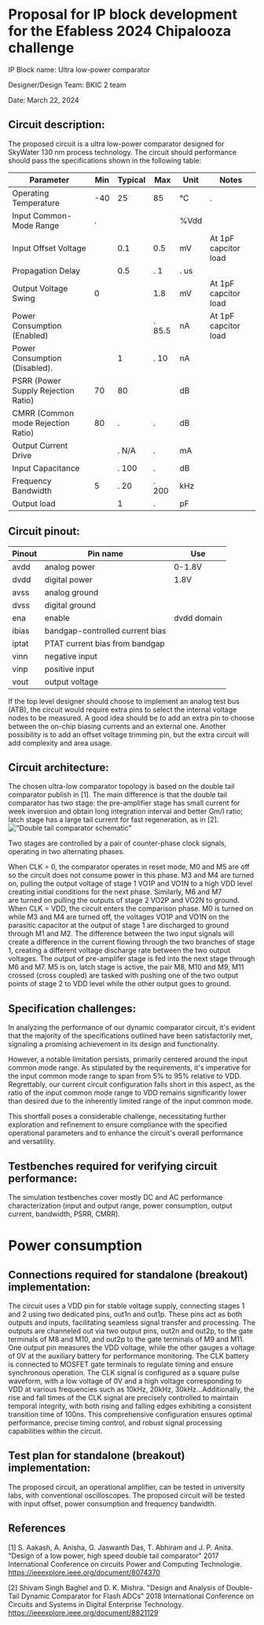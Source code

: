 # Proposal for IP block development for the Efabless 2024 Chipalooza challenge

IP Block name:		Ultra low-power comparator

Designer/Design Team:	BKIC 2 team

Date:				March 22, 2024

## Circuit description:
The proposed circuit is a ultra low-power comparator designed for SkyWater 130 nm process technology. The circuit should performance should pass the specifications shown in the following table:

| Parameter                           | Min | Typical | Max        | Unit   | Notes |
| ----------------------------------- | --- | ------- | ---------- | ------ | ----- |
| Operating Temperature               | -40 |      25 |         85 |     °C |.      |
| Input Common-Mode Range             |.    |         |            |   %Vdd |       |
| Input Offset Voltage                |     |     0.1 |        0.5 |     mV | At 1pF capcitor load |
| Propagation Delay                   |     |     0.5 |.       1   |.    us | |
| Output Voltage Swing                |  0  |         |        1.8 |     mV | At 1pF capcitor load |
| Power Consumption (Enabled)         |     |         |.      85.5 |     nA | At 1pF capcitor load |
| Power Consumption (Disabled).       |     |       1 |.        10 |     nA | |
| PSRR (Power Supply Rejection Ratio) |  70 |      80 |            |     dB | |
| CMRR (Common mode Rejection Ratio)  |  80 |.        |.           |     dB | |
| Output Current Drive                |     |.    N/A |.           |     mA | |
| Input Capacitance                   |     |.    100 |.           |     dB | |
| Frequency Bandwidth                 |    5|.     20 |.       200 |    kHz | |
| Output load                         |     |       1 |.           |     pF | |




## Circuit pinout:

| Pinout | Pin name | Use |
| --- | --- | --- |
| avdd | analog power | 0-1.8V |
| dvdd | digital power | 1.8V |
| avss | analog ground | |
| dvss | digital ground | |
| ena | enable | dvdd domain |
| ibias | bandgap-controlled current bias | |
| iptat | PTAT current bias from bandgap | |
| vinn | negative input | |
| vinp | positive input | |
| vout | output voltage | |

If the top level designer should choose to implement an analog test bus (ATB), the circuit would require extra pins to select the internal voltage nodes to be measured. A good idea should be to add an extra pin to choose between the on-chip biasing currents and an external one. Another possibility is to add an offset voltage trimming pin, but the extra circuit will add complexity and area usage.

## Circuit architecture:
The chosen ultra-low comparator topology is based on the double tail comparator publish in [1]. The main difference is that the double tail comparator has two stage: the pre-amplifier stage has small current for week inversion and obtain long integration interval and better Gm/I ratio; latch stage has a large tail current for fast regeneration, as in [2].
!["Double tail comparator schematic"](https://github.com/vietduc1210/EFAB_ULP_COM/assets/41568734/88bc9270-9728-4b2c-bb1b-54e92a500dd1)

Two stages are controlled by a pair of counter-phase clock signals, operating in two alternating phases.


When CLK = 0, the comparator operates in reset mode, M0 and M5 are off so the circuit does not consume power in this phase. M3 and M4 are turned on, pulling the output voltage of stage 1 VO1P and VO1N to a high VDD level creating initial conditions for the next phase. Similarly, M6 and M7 are turned on pulling the outputs of stage 2 VO2P and VO2N to ground. When CLK = VDD, the circuit enters the comparison phase. M0 is turned on while M3 and M4 are turned off, the voltages VO1P and VO1N on the parasitic capacitor at the output of stage 1 are discharged to ground through M1 and M2. The difference between the two input signals will create a difference in the current flowing through the two branches of stage 1, creating a different voltage discharge rate between the two output voltages. The output of pre-amplifer stage is fed into the next stage through M6 and M7. M5 is on, latch stage is active, the pair M8, M10 and M9, M11 crossed (cross coupled) are tasked with pushing one of the two output points of stage 2 to VDD level while the other output goes to ground.


## Specification challenges:
In analyzing the performance of our dynamic comparator circuit, it's evident that the majority of the specifications outlined have been satisfactorily met, signaling a promising achievement in its design and functionality. 

However, a notable limitation persists, primarily centered around the input common mode range. As stipulated by the requirements, it's imperative for the input common mode range to span from 5% to 95% relative to VDD. Regrettably, our current circuit configuration falls short in this aspect, as the ratio of the input common mode range to VDD remains significantly lower than desired due to the inherently limited range of the input common mode. 

This shortfall poses a considerable challenge, necessitating further exploration and refinement to ensure compliance with the specified operational parameters and to enhance the circuit's overall performance and versatility.

## Testbenches required for verifying circuit performance:
The simulation testbenches cover mostly DC and AC performance characterization (input and output range, power consumption, output current, bandwidth, PSRR, CMRR). 
# Power consumption

## Connections required for standalone (breakout) implementation:
The circuit uses a VDD pin for stable voltage supply, connecting stages 1 and 2 using two dedicated pins, out1n and out1p. These pins act as both outputs and inputs, facilitating seamless signal transfer and processing. The outputs are channeled out via two output pins, out2n and out2p, to the gate terminals of M8 and M10, and out2p to the gate terminals of M9 and M11. One output pin measures the VDD voltage, while the other gauges a voltage of 0V at the auxiliary battery for performance monitoring. The CLK battery is connected to MOSFET gate terminals to regulate timing and ensure synchronous operation. The CLK signal is configured as a square pulse waveform, with a low voltage of 0V and a high voltage corresponding to VDD at various frequencies such as 10kHz, 20kHz, 30kHz…Additionally, the rise and fall times of the CLK signal are precisely controlled to maintain temporal integrity, with both rising and falling edges exhibiting a consistent transition time of 100ns. This comprehensive configuration ensures optimal performance, precise timing control, and robust signal processing capabilities within the circuit.
## Test plan for standalone (breakout) implementation:
The proposed circuit, an operational amplifier, can be tested in university labs, with conventional oscilloscopes. The proposed circuit will be tested with input offset, power consumption and frequency bandwidth.
## References
[1] S. Aakash, A. Anisha, G. Jaswanth Das, T. Abhiram and J. P. Anita. "Design of a low power, high speed double tail comparator" 2017 International Conference on circuits Power and Computing Technologie. https://ieeexplore.ieee.org/document/8074370

[2] Shivam Singh Baghel and D. K. Mishra. "Design and Analysis of Double-Tail Dynamic Comparator for Flash ADCs" 2018 International Conference on Circuits and Systems in Digital Enterprise Technology. https://ieeexplore.ieee.org/document/8821129



